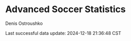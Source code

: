 # Advanced Soccer Statistics
Denis Ostroushko

<!-- gfm -->

Last successful data update: 2024-12-18 21:36:48 CST
